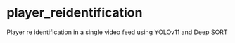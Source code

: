 # player_reidentification
Player re identification in a single video feed using YOLOv11 and Deep SORT
